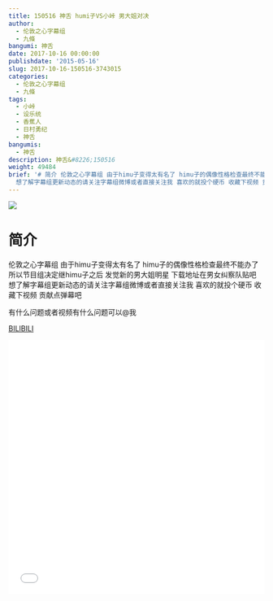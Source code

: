```yaml
---
title: 150516 神舌 humi子VS小峠 男大姐对决
author:
  - 伦敦之心字幕组
  - 九條
bangumi: 神舌
date: 2017-10-16 00:00:00
publishdate: '2015-05-16'
slug: 2017-10-16-150516-3743015
categories:
  - 伦敦之心字幕组
  - 九條
tags:
  - 小峠
  - 设乐统
  - 香蕉人
  - 日村勇纪
  - 神舌
bangumis:
  - 神舌
description: 神舌&#8226;150516
weight: 49484
brief: '# 简介 伦敦之心字幕组 由于himu子变得太有名了 himu子的偶像性格检查最终不能办了 所以节目组决定继himu子之后 发觉新的男大姐明星 下载地址在男女纠察队贴吧
  想了解字幕组更新动态的请关注字幕组微博或者直接关注我 喜欢的就投个硬币 收藏下视频 贡献点弹幕吧 有什么问题或者视频有什么问题可以@我'
---
```


![](https://i.imgur.com/CjrLQlH.jpg)

# 简介  
伦敦之心字幕组 由于himu子变得太有名了 himu子的偶像性格检查最终不能办了 所以节目组决定继himu子之后 发觉新的男大姐明星 下载地址在男女纠察队贴吧 想了解字幕组更新动态的请关注字幕组微博或者直接关注我 喜欢的就投个硬币 收藏下视频 贡献点弹幕吧


有什么问题或者视频有什么问题可以@我

  [BILIBILI](https://www.bilibili.com/video/av3743015/)


<div class="vcontainer">  <iframe class='video' src="//www.bilibili.com/blackboard/player.html?aid=3743015" width="100%" height="500" frameborder="0" allowfullscreen="allowfullscreen"></iframe></div>
